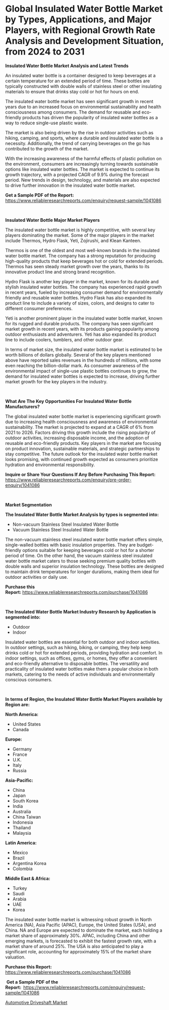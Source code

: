 <p><h1>Global Insulated Water Bottle Market by Types, Applications, and Major Players, with Regional Growth Rate Analysis and Development Situation, from 2024 to 2031</h1></p><p><strong>Insulated Water Bottle Market Analysis and Latest Trends</strong></p>
<p><p>An insulated water bottle is a container designed to keep beverages at a certain temperature for an extended period of time. These bottles are typically constructed with double walls of stainless steel or other insulating materials to ensure that drinks stay cold or hot for hours on end.</p><p>The insulated water bottle market has seen significant growth in recent years due to an increased focus on environmental sustainability and health consciousness among consumers. The demand for reusable and eco-friendly products has driven the popularity of insulated water bottles as a way to reduce single-use plastic waste.</p><p>The market is also being driven by the rise in outdoor activities such as hiking, camping, and sports, where a durable and insulated water bottle is a necessity. Additionally, the trend of carrying beverages on the go has contributed to the growth of the market.</p><p>With the increasing awareness of the harmful effects of plastic pollution on the environment, consumers are increasingly turning towards sustainable options like insulated water bottles. The market is expected to continue its growth trajectory, with a projected CAGR of 9.9% during the forecast period. New trends in design, technology, and materials are also expected to drive further innovation in the insulated water bottle market.</p></p>
<p><strong>Get a Sample PDF of the Report:&nbsp;</strong> <a href="https://www.reliableresearchreports.com/enquiry/request-sample/1041086">https://www.reliableresearchreports.com/enquiry/request-sample/1041086</a></p>
<p>&nbsp;</p>
<p><strong>Insulated Water Bottle Major Market Players</strong></p>
<p><p>The insulated water bottle market is highly competitive, with several key players dominating the market. Some of the major players in the market include Thermos, Hydro Flask, Yeti, Zojirushi, and Klean Kanteen. </p><p>Thermos is one of the oldest and most well-known brands in the insulated water bottle market. The company has a strong reputation for producing high-quality products that keep beverages hot or cold for extended periods. Thermos has seen steady market growth over the years, thanks to its innovative product line and strong brand recognition.</p><p>Hydro Flask is another key player in the market, known for its durable and stylish insulated water bottles. The company has experienced rapid growth in recent years, fueled by increasing consumer demand for environmentally friendly and reusable water bottles. Hydro Flask has also expanded its product line to include a variety of sizes, colors, and designs to cater to different consumer preferences.</p><p>Yeti is another prominent player in the insulated water bottle market, known for its rugged and durable products. The company has seen significant market growth in recent years, with its products gaining popularity among outdoor enthusiasts and adventurers. Yeti has also expanded its product line to include coolers, tumblers, and other outdoor gear.</p><p>In terms of market size, the insulated water bottle market is estimated to be worth billions of dollars globally. Several of the key players mentioned above have reported sales revenues in the hundreds of millions, with some even reaching the billion-dollar mark. As consumer awareness of the environmental impact of single-use plastic bottles continues to grow, the demand for insulated water bottles is expected to increase, driving further market growth for the key players in the industry.</p></p>
<p>&nbsp;</p>
<p><strong>What Are The Key Opportunities For Insulated Water Bottle Manufacturers?</strong></p>
<p><p>The global insulated water bottle market is experiencing significant growth due to increasing health consciousness and awareness of environmental sustainability. The market is projected to expand at a CAGR of 6% from 2021 to 2026. Factors driving this growth include the rising popularity of outdoor activities, increasing disposable income, and the adoption of reusable and eco-friendly products. Key players in the market are focusing on product innovation, sustainable materials, and strategic partnerships to stay competitive. The future outlook for the insulated water bottle market looks promising, with continued growth expected as consumers prioritize hydration and environmental responsibility.</p></p>
<p><strong>Inquire or Share Your Questions If Any Before Purchasing This Report:</strong> <a href="https://www.reliableresearchreports.com/enquiry/pre-order-enquiry/1041086">https://www.reliableresearchreports.com/enquiry/pre-order-enquiry/1041086</a></p>
<p>&nbsp;</p>
<p><strong>Market Segmentation</strong></p>
<p><strong>The Insulated Water Bottle Market Analysis by types is segmented into:</strong></p>
<p><ul><li>Non-vacuum Stainless Steel Insulated Water Bottle</li><li>Vacuum Stainless Steel Insulated Water Bottle</li></ul></p>
<p><p>The non-vacuum stainless steel insulated water bottle market offers simple, single-walled bottles with basic insulation properties. They are budget-friendly options suitable for keeping beverages cold or hot for a shorter period of time. On the other hand, the vacuum stainless steel insulated water bottle market caters to those seeking premium quality bottles with double walls and superior insulation technology. These bottles are designed to maintain drink temperatures for longer durations, making them ideal for outdoor activities or daily use.</p></p>
<p><strong>Purchase this Report:&nbsp;</strong><a href="https://www.reliableresearchreports.com/purchase/1041086">https://www.reliableresearchreports.com/purchase/1041086</a></p>
<p>&nbsp;</p>
<p><strong>The Insulated Water Bottle Market Industry Research by Application is segmented into:</strong></p>
<p><ul><li>Outdoor</li><li>Indoor</li></ul></p>
<p><p>Insulated water bottles are essential for both outdoor and indoor activities. In outdoor settings, such as hiking, biking, or camping, they help keep drinks cold or hot for extended periods, providing hydration and comfort. In indoor settings, such as offices, gyms, or homes, they offer a convenient and eco-friendly alternative to disposable bottles. The versatility and practicality of insulated water bottles make them a popular choice in both markets, catering to the needs of active individuals and environmentally conscious consumers.</p></p>
<p>&nbsp;</p>
<p><strong>In terms of Region, the Insulated Water Bottle Market Players available by Region are:</strong></p>
<p>
    <p> <strong> North America: </strong>
        <ul>
            <li>United States</li>
            <li>Canada</li>
        </ul>
        </p> 
    <p> <strong> Europe: </strong>
        <ul>
            <li>Germany</li>
            <li>France</li>
            <li>U.K.</li>
            <li>Italy</li>
            <li>Russia</li>
        </ul>
        </p> 
    <p> <strong> Asia-Pacific: </strong>
        <ul>
            <li>China</li>
            <li>Japan</li>
            <li>South Korea</li>
            <li>India</li>
            <li>Australia</li>
            <li>China Taiwan</li>
            <li>Indonesia</li>
            <li>Thailand</li>
            <li>Malaysia</li>
        </ul>
        </p> 
    <p> <strong> Latin America: </strong>
        <ul>
            <li>Mexico</li>
            <li>Brazil</li>
            <li>Argentina Korea</li>
            <li>Colombia</li>
        </ul>
        </p> 
    <p> <strong> Middle East & Africa: </strong>
        <ul>
            <li>Turkey</li>
            <li>Saudi</li>
            <li>Arabia</li>
            <li>UAE</li>
            <li>Korea</li>
        </ul>
    </p>
    </p>
<p><p>The insulated water bottle market is witnessing robust growth in North America (NA), Asia Pacific (APAC), Europe, the United States (USA), and China. NA and Europe are expected to dominate the market, each holding a market share of approximately 30%. APAC, including China and other emerging markets, is forecasted to exhibit the fastest growth rate, with a market share of around 25%. The USA is also anticipated to play a significant role, accounting for approximately 15% of the market share valuation.</p></p>
<p><strong>Purchase this Report: </strong><a href="https://www.reliableresearchreports.com/purchase/1041086">https://www.reliableresearchreports.com/purchase/1041086</a></p>
<p>&nbsp;<strong>Get a Sample PDF of the Report:&nbsp;&nbsp;</strong><a href="https://www.reliableresearchreports.com/enquiry/request-sample/1041086">https://www.reliableresearchreports.com/enquiry/request-sample/1041086</a></p>
<p><strong></strong></p>
<p><p><a href="https://fearless-okapi-6c8.notion.site/Automotive-Driveshaft-Market-Size-Growth-and-Forecast-from-2024-2031-4e80818f4db0402aba317f3eb5cd2d0f">Automotive Driveshaft Market</a></p></p>